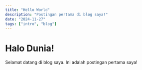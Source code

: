 ```yaml
---
title: "Hello World"
description: "Postingan pertama di blog saya!"
date: "2024-11-27"
tags: ["intro", "blog"]
---
```


# Halo Dunia!

Selamat datang di blog saya. Ini adalah postingan pertama saya!
